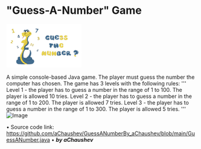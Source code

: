 # "Guess-A-Number" Game
<img alt="Image" width="200px" src="assets/images/GuessANumber-Pic.png"></img>

A simple console-based Java game.
Тhe player must guess the number the computer has chosen.
The game has 3 levels with the following rules:
'''
Level 1 - the player has to guess a number in the range of 1 to 100. The player is allowed 10 tries.
Level 2 -  the player has to guess a number in the range of 1 to 200. The player is allowed 7 tries.
Level 3 -  the player has to guess a number in the range of 1 to 300. The player is allowed 5 tries.
'''
<img alt="Image" width="400px" src="assets/images/GuessANumber – Screenshot.png"></img>

• Source code link: https://github.com/aChaushev/GuessANumberBy_aChaushev/blob/main/GuessANumber.java
• ***by aChaushev***